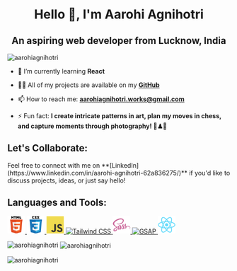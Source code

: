 <h1 align="center">Hello 👋, I'm Aarohi Agnihotri</h1>
<h2 align="center">An aspiring web developer from Lucknow, India</h2>

<p align="left"> <img src="https://komarev.com/ghpvc/?username=aarohiagnihotri&label=Profile%20views&color=0e75b6&style=flat" alt="aarohiagnihotri" /> </p>

- 🌱 I’m currently learning **React**

- 👨‍💻 All of my projects are available on my **[GitHub](https://github.com/aarohi-agnihotri)**

- 📫 How to reach me: **aarohiagnihotri.works@gmail.com**

- ⚡ Fun fact: **I create intricate patterns in art, plan my moves in chess, and capture moments through photography! 🎨♟📸**

<h2 align="left">Let's Collaborate:</h2>
<p align="left">
  Feel free to connect with me on **[LinkedIn](https://www.linkedin.com/in/aarohi-agnihotri-62a836275/)** if you'd like to discuss projects, ideas, or just say hello!
</p>

<h2 align="left">Languages and Tools:</h2>
<p align="left">
  <a href="https://www.w3.org/html/" target="_blank" rel="noreferrer"> 
    <img src="https://raw.githubusercontent.com/devicons/devicon/master/icons/html5/html5-original-wordmark.svg" alt="HTML5" width="40" height="40"/> 
  </a> 
  <a href="https://www.w3schools.com/css/" target="_blank" rel="noreferrer"> 
    <img src="https://raw.githubusercontent.com/devicons/devicon/master/icons/css3/css3-original-wordmark.svg" alt="CSS3" width="40" height="40"/> 
  </a> 
  <a href="https://www.javascript.com/" target="_blank" rel="noreferrer"> 
    <img src="https://raw.githubusercontent.com/devicons/devicon/master/icons/javascript/javascript-original.svg" alt="JavaScript" width="40" height="40"/> 
  </a> 
  <a href="https://tailwindcss.com/" target="_blank" rel="noreferrer"> 
    <img src="https://www.vectorlogo.zone/logos/tailwindcss/tailwindcss-icon.svg" alt="Tailwind CSS" width="40" height="40"/> 
  </a> 
  <a href="https://sass-lang.com/" target="_blank" rel="noreferrer"> 
    <img src="https://raw.githubusercontent.com/devicons/devicon/master/icons/sass/sass-original.svg" alt="Sass" width="40" height="40"/> 
  </a> 
  <a href="https://greensock.com/gsap/" target="_blank" rel="noreferrer"> 
    <img src="https://raw.githubusercontent.com/gilbarbara/logos/master/logos/gsap.svg" alt="GSAP" width="40" height="40"/> 
  </a> 
  <a href="https://reactjs.org/" target="_blank" rel="noreferrer"> 
    <img src="https://raw.githubusercontent.com/devicons/devicon/master/icons/react/react-original.svg" alt="React" width="40" height="40"/> 
  </a> 
</p>

<p><img align="left" src="https://github-readme-stats.vercel.app/api/top-langs?username=aarohi-agnihotri&show_icons=true&locale=en&layout=compact" alt="aarohiagnihotri" /></p>

<p>&nbsp;<img align="center" src="https://github-readme-stats.vercel.app/api?username=aarohi-agnihotri&show_icons=true&locale=en" alt="aarohiagnihotri" /></p>

<p><img align="center" src="https://github-readme-streak-stats.herokuapp.com/?user=aarohi-agnihotri&" alt="aarohiagnihotri" /></p>


<!---
aarohi-agnihotri/aarohi-agnihotri is a ✨ special ✨ repository because its `README.md` (this file) appears on your GitHub profile.
You can click the Preview link to take a look at your changes.
--->
